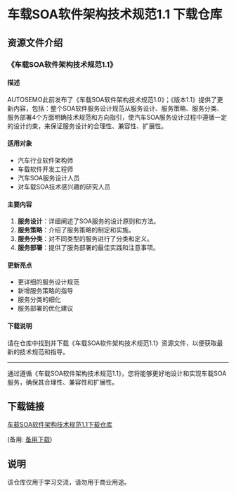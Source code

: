 # 车载SOA软件架构技术规范1.1 下载仓库

## 资源文件介绍

### 《车载SOA软件架构技术规范1.1》

#### 描述
AUTOSEMO此前发布了《车载SOA软件架构技术规范1.0》；《版本1.1》提供了更新内容，包括：整个SOA软件服务设计规范从服务设计、服务策略、服务分类、服务部署4个方面明确技术规范和方向指引，使汽车SOA服务设计过程中遵循一定的设计约束，来保证服务设计的合理性、兼容性、扩展性。

#### 适用对象
- 汽车行业软件架构师
- 车载软件开发工程师
- 汽车SOA服务设计人员
- 对车载SOA技术感兴趣的研究人员

#### 主要内容
1. **服务设计**：详细阐述了SOA服务的设计原则和方法。
2. **服务策略**：介绍了服务策略的制定和实施。
3. **服务分类**：对不同类型的服务进行了分类和定义。
4. **服务部署**：提供了服务部署的最佳实践和注意事项。

#### 更新亮点
- 更详细的服务设计规范
- 新增服务策略的指导
- 服务分类的细化
- 服务部署的优化建议

#### 下载说明
请在仓库中找到并下载《车载SOA软件架构技术规范1.1》资源文件，以便获取最新的技术规范和指导。

---

通过遵循《车载SOA软件架构技术规范1.1》，您将能够更好地设计和实现车载SOA服务，确保其合理性、兼容性和扩展性。

## 下载链接
[车载SOA软件架构技术规范1.1下载仓库](https://pan.quark.cn/s/bd14fec94f4e) 

(备用: [备用下载](https://pan.baidu.com/s/15q1dWGoR02J2bjcXM4Zsng?pwd=1234))

## 说明

该仓库仅用于学习交流，请勿用于商业用途。
